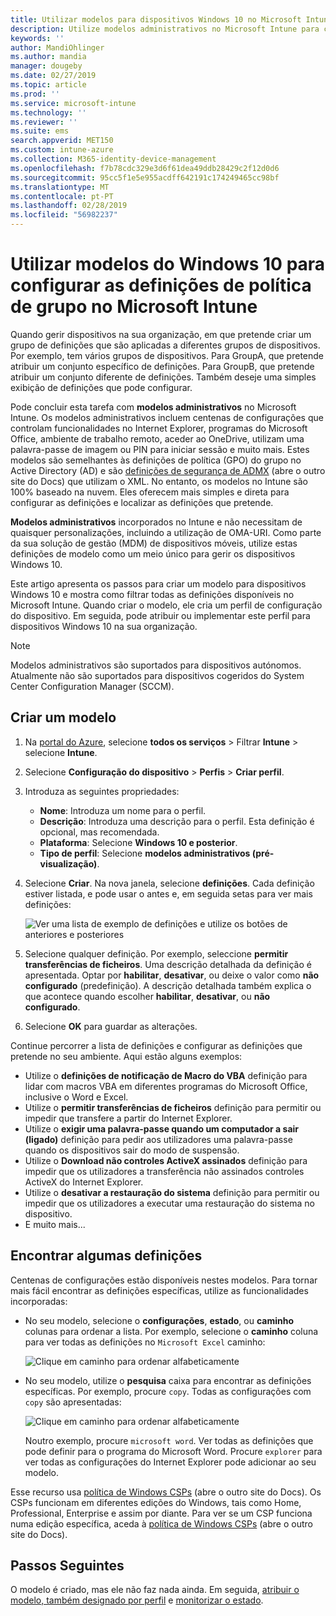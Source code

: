 ```yaml
---
title: Utilizar modelos para dispositivos Windows 10 no Microsoft Intune – Azure | Documentos da Microsoft
description: Utilize modelos administrativos no Microsoft Intune para criar grupos de definições para dispositivos Windows 10. Utilize estas definições num perfil de configuração do dispositivo para controlar programas do Office, proteger recursos do Internet Explorer, controlar o acesso para o OneDrive, usar recursos de área de trabalho remotos, ativar a reprodução automática, definir as definições de gestão de energia, utilizar a impressão de HTTP, utilize o utilizador diferente Opções de início de sessão e controlar o tamanho do registo de eventos.
keywords: ''
author: MandiOhlinger
ms.author: mandia
manager: dougeby
ms.date: 02/27/2019
ms.topic: article
ms.prod: ''
ms.service: microsoft-intune
ms.technology: ''
ms.reviewer: ''
ms.suite: ems
search.appverid: MET150
ms.custom: intune-azure
ms.collection: M365-identity-device-management
ms.openlocfilehash: f7b78cdc329e3d6f61dea49ddb28429c2f12d0d6
ms.sourcegitcommit: 95cc5f1e5e955acdff642191c174249465cc98bf
ms.translationtype: MT
ms.contentlocale: pt-PT
ms.lasthandoff: 02/28/2019
ms.locfileid: "56982237"
---
```

# <a name="use-windows-10-templates-to-configure-group-policy-settings-in-microsoft-intune"></a>Utilizar modelos do Windows 10 para configurar as definições de política de grupo no Microsoft Intune

Quando gerir dispositivos na sua organização, em que pretende criar um grupo de definições que são aplicadas a diferentes grupos de dispositivos. Por exemplo, tem vários grupos de dispositivos. Para GroupA, que pretende atribuir um conjunto específico de definições. Para GroupB, que pretende atribuir um conjunto diferente de definições. Também deseje uma simples exibição de definições que pode configurar.

Pode concluir esta tarefa com **modelos administrativos** no Microsoft Intune. Os modelos administrativos incluem centenas de configurações que controlam funcionalidades no Internet Explorer, programas do Microsoft Office, ambiente de trabalho remoto, aceder ao OneDrive, utilizam uma palavra-passe de imagem ou PIN para iniciar sessão e muito mais. Estes modelos são semelhantes às definições de política (GPO) do grupo no Active Directory (AD) e são [definições de segurança de ADMX](https://docs.microsoft.com/windows/client-management/mdm/understanding-admx-backed-policies) (abre o outro site do Docs) que utilizam o XML. No entanto, os modelos no Intune são 100% baseado na nuvem. Eles oferecem mais simples e direta para configurar as definições e localizar as definições que pretende.

**Modelos administrativos** incorporados no Intune e não necessitam de quaisquer personalizações, incluindo a utilização de OMA-URI. Como parte da sua solução de gestão (MDM) de dispositivos móveis, utilize estas definições de modelo como um meio único para gerir os dispositivos Windows 10.

Este artigo apresenta os passos para criar um modelo para dispositivos Windows 10 e mostra como filtrar todas as definições disponíveis no Microsoft Intune. Quando criar o modelo, ele cria um perfil de configuração do dispositivo. Em seguida, pode atribuir ou implementar este perfil para dispositivos Windows 10 na sua organização.

> [!NOTE]
> Modelos administrativos são suportados para dispositivos autónomos. Atualmente não são suportados para dispositivos cogeridos do System Center Configuration Manager (SCCM).

## <a name="create-a-template"></a>Criar um modelo

1. Na [portal do Azure](https://portal.azure.com), selecione **todos os serviços** > Filtrar **Intune** > selecione **Intune**.
2. Selecione **Configuração do dispositivo** > **Perfis** > **Criar perfil**.
3. Introduza as seguintes propriedades:

    - **Nome**: Introduza um nome para o perfil.
    - **Descrição**: Introduza uma descrição para o perfil. Esta definição é opcional, mas recomendada.
    - **Plataforma**: Selecione **Windows 10 e posterior**.
    - **Tipo de perfil**: Selecione **modelos administrativos (pré-visualização)**.

4. Selecione **Criar**. Na nova janela, selecione **definições**. Cada definição estiver listada, e pode usar o antes e, em seguida setas para ver mais definições:

    ![Ver uma lista de exemplo de definições e utilize os botões de anteriores e posteriores](./media/administrative-templates-windows/sample-settings-list-next-page.png)

5. Selecione qualquer definição. Por exemplo, seleccione **permitir transferências de ficheiros**. Uma descrição detalhada da definição é apresentada. Optar por **habilitar**, **desativar**, ou deixe o valor como **não configurado** (predefinição). A descrição detalhada também explica o que acontece quando escolher **habilitar**, **desativar**, ou **não configurado**.
6. Selecione **OK** para guardar as alterações.

Continue percorrer a lista de definições e configurar as definições que pretende no seu ambiente. Aqui estão alguns exemplos:

- Utilize o **definições de notificação de Macro do VBA** definição para lidar com macros VBA em diferentes programas do Microsoft Office, inclusive o Word e Excel.
- Utilize o **permitir transferências de ficheiros** definição para permitir ou impedir que transfere a partir do Internet Explorer.
- Utilize o **exigir uma palavra-passe quando um computador a sair (ligado)** definição para pedir aos utilizadores uma palavra-passe quando os dispositivos sair do modo de suspensão.
- Utilize o **Download não controles ActiveX assinados** definição para impedir que os utilizadores a transferência não assinados controles ActiveX do Internet Explorer.
- Utilize o **desativar a restauração do sistema** definição para permitir ou impedir que os utilizadores a executar uma restauração do sistema no dispositivo.
- E muito mais...

## <a name="find-some-settings"></a>Encontrar algumas definições

Centenas de configurações estão disponíveis nestes modelos. Para tornar mais fácil encontrar as definições específicas, utilize as funcionalidades incorporadas:

- No seu modelo, selecione o **configurações**, **estado**, ou **caminho** colunas para ordenar a lista. Por exemplo, selecione o **caminho** coluna para ver todas as definições no `Microsoft Excel` caminho:

  ![Clique em caminho para ordenar alfabeticamente](./media/administrative-templates-windows/path-filter-shows-excel-options.png)

- No seu modelo, utilize o **pesquisa** caixa para encontrar as definições específicas. Por exemplo, procure `copy`. Todas as configurações com `copy` são apresentadas:

  ![Clique em caminho para ordenar alfabeticamente](./media/administrative-templates-windows/search-copy-settings.png)

  Noutro exemplo, procure `microsoft word`. Ver todas as definições que pode definir para o programa do Microsoft Word. Procure `explorer` para ver todas as configurações do Internet Explorer pode adicionar ao seu modelo.

Esse recurso usa [política de Windows CSPs](https://docs.microsoft.com/windows/client-management/mdm/policy-configuration-service-provider#admx-backed-policies) (abre o outro site do Docs). Os CSPs funcionam em diferentes edições do Windows, tais como Home, Professional, Enterprise e assim por diante. Para ver se um CSP funciona numa edição específica, aceda à [política de Windows CSPs](https://docs.microsoft.com/windows/client-management/mdm/policy-configuration-service-provider#admx-backed-policies) (abre o outro site do Docs).

## <a name="next-steps"></a>Passos Seguintes

O modelo é criado, mas ele não faz nada ainda. Em seguida, [atribuir o modelo, também designado por perfil](device-profile-assign.md) e [monitorizar o estado](device-profile-monitor.md).
